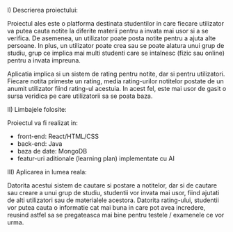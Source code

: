 I) Descrierea proiectului:

Proiectul ales este o platforma destinata studentilor in care fiecare utilizator va putea cauta notite la diferite materii pentru a invata mai usor si a se verifica. De asemenea, un utilizator poate posta notite pentru a ajuta alte persoane. In plus, un utilizator poate crea sau se poate alatura unui grup de studiu, grup ce implica mai multi studenti care se intalnesc (fizic sau online) pentru a invata impreuna.

Aplicatia implica si un sistem de rating pentru notite, dar si pentru utilizatori. Fiecare notita primeste un rating, media rating-urilor notitelor postate de un anumit utilizator fiind rating-ul acestuia. In acest fel, este mai usor de gasit o sursa veridica pe care utilizatorii sa se poata baza.


II) Limbajele folosite:

Proiectul va fi realizat in:
- front-end: React/HTML/CSS
- back-end: Java
- baza de date: MongoDB
- featur-uri aditionale (learning plan) implementate cu AI


III) Aplicarea in lumea reala:

Datorita acestui sistem de cautare si postare a notitelor, dar si de cautare sau creare a unui grup de studiu, studentii vor invata mai usor, fiind ajutati de alti utilizatori sau de materialele acestora. Datorita rating-ului, studentii vor putea cauta o informatie cat mai buna in care pot avea incredere, reusind astfel sa se pregateasca mai bine pentru testele / examenele ce vor urma.

